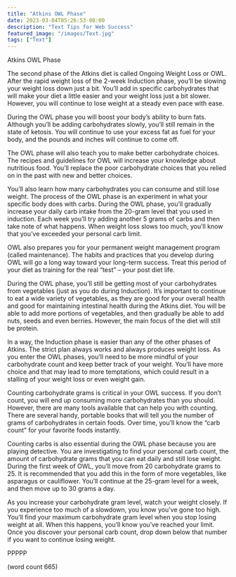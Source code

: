 ```yaml
---
title: "Atkins OWL Phase"
date: 2023-03-04T05:26:53-08:00
description: "Text Tips for Web Success"
featured_image: "/images/Text.jpg"
tags: ["Text"]
---
```


Atkins OWL Phase

The second phase of the Atkins diet is called Ongoing Weight Loss or OWL. After the rapid weight loss of the 2-week Induction phase, you’ll be slowing your weight loss down just a bit. You’ll add in specific carbohydrates that will make your diet a little easier and your weight loss just a bit slower. However, you will continue to lose weight at a steady even pace with ease. 

During the OWL phase you will boost your body’s ability to burn fats. Although you’ll be adding carbohydrates slowly, you’ll still remain in the state of ketosis. You will continue to use your excess fat as fuel for your body, and the pounds and inches will continue to come off.

The OWL phase will also teach you to make better carbohydrate choices. The recipes and guidelines for OWL will increase your knowledge about nutritious food. You’ll replace the poor carbohydrate choices that you relied on in the past with new and better choices.

You’ll also learn how many carbohydrates you can consume and still lose weight. The process of the OWL phase is an experiment in what your specific body does with carbs. During the OWL phase, you’ll gradually increase your daily carb intake from the 20-gram level that you used in induction. Each week you’ll try adding another 5 grams of carbs and then take note of what happens. When weight loss slows too much, you’ll know that you’ve exceeded your personal carb limit.

OWL also prepares you for your permanent weight management program (called maintenance). The habits and practices that you develop during OWL will go a long way toward your long-term success. Treat this period of your diet as training for the real “test” – your post diet life.

During the OWL phase, you’ll still be getting most of your carbohydrates from vegetables (just as you do during Induction). It’s important to continue to eat a wide variety of vegetables, as they are good for your overall health and good for maintaining intestinal health during the Atkins diet. You will be able to add more portions of vegetables, and then gradually be able to add nuts, seeds and even berries. However, the main focus of the diet will still be protein. 

In a way, the Induction phase is easier than any of the other phases of Atkins. The strict plan always works and always produces weight loss. As you enter the OWL phases, you’ll need to be more mindful of your carbohydrate count and keep better track of your weight. You’ll have more choice and that may lead to more temptations, which could result in a stalling of your weight loss or even weight gain.

Counting carbohydrate grams is critical in your OWL success. If you don’t count, you will end up consuming more carbohydrates than you should. However, there are many tools available that can help you with counting. There are several handy, portable books that will tell you the number of grams of carbohydrates in certain foods. Over time, you’ll know the “carb count” for your favorite foods instantly.

Counting carbs is also essential during the OWL phase because you are playing detective. You are investigating to find your personal carb count, the amount of carbohydrate grams that you can eat daily and still lose weight. During the first week of OWL, you’ll move from 20 carbohydrate grams to 25. It is recommended that you add this in the form of more vegetables, like asparagus or cauliflower. You’ll continue at the 25-gram level for a week, and then move up to 30 grams a day. 

As you increase your carbohydrate gram level, watch your weight closely. If you experience too much of a slowdown, you know you’ve gone too high. You’ll find your maximum carbohydrate gram level when you stop losing weight at all. When this happens, you’ll know you’ve reached your limit. Once you discover your personal carb count, drop down below that number if you want to continue losing weight.

PPPPP

(word count 665)
